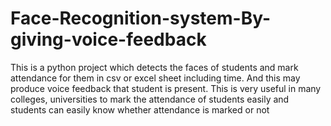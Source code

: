 # Face-Recognition-system-By-giving-voice-feedback
This is a python project which detects the faces of students and mark attendance for them in csv or excel sheet including time. And this may produce voice feedback that student is present. This is very useful in many colleges, universities to mark the attendance of students easily and students can easily know whether attendance is marked or not
